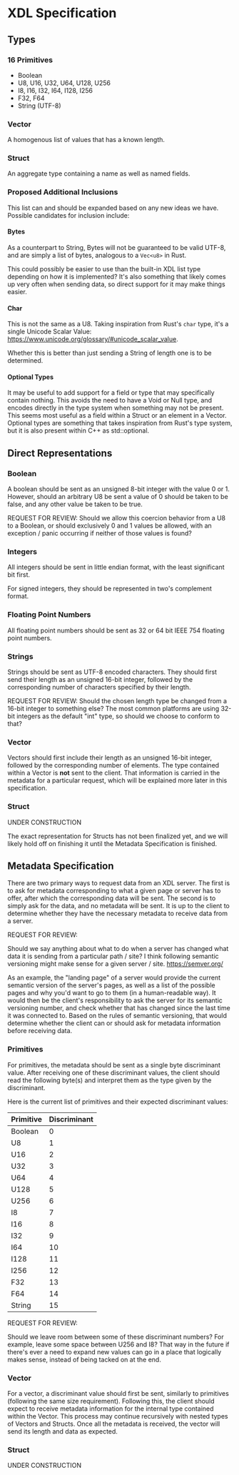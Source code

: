 # XDL Specification

## Types

### 16 Primitives

- Boolean
- U8, U16, U32, U64, U128, U256
- I8, I16, I32, I64, I128, I256
- F32, F64
- String (UTF-8)

### Vector

A homogenous list of values that has a known length.

### Struct

An aggregate type containing a name as well as named fields.

### Proposed Additional Inclusions

This list can and should be expanded based on any new ideas we have. Possible
candidates for inclusion include:

#### Bytes

As a counterpart to String, Bytes will not be guaranteed to be valid UTF-8, and
are simply a list of bytes, analogous to a `Vec<u8>` in Rust.

This could possibly be easier to use than the built-in XDL list type depending
on how it is implemented? It's also something that likely comes up very often
when sending data, so direct support for it may make things easier.

#### Char

This is not the same as a U8. Taking inspiration from Rust's `char` type, it's a
single Unicode Scalar Value:
<https://www.unicode.org/glossary/#unicode_scalar_value>.

Whether this is better than just sending a String of length one is to be
determined.

#### Optional Types

It may be useful to add support for a field or type that may specifically
contain nothing. This avoids the need to have a Void or Null type, and encodes
directly in the type system when something may not be present. This seems most
useful as a field within a Struct or an element in a Vector. Optional types are
something that takes inspiration from Rust's type system, but it is also present
within C++ as std::optional.

## Direct Representations

### Boolean

A boolean should be sent as an unsigned 8-bit integer with the value 0 or 1.
However, should an arbitrary U8 be sent a value of 0 should be taken to be
false, and any other value be taken to be true.

REQUEST FOR REVIEW: Should we allow this coercion behavior from a U8 to a
Boolean, or should exclusively 0 and 1 values be allowed, with an exception /
panic occurring if neither of those values is found?

### Integers

All integers should be sent in little endian format, with the least significant
bit first.

For signed integers, they should be represented in two's complement format.

### Floating Point Numbers

All floating point numbers should be sent as 32 or 64 bit IEEE 754 floating
point numbers.

### Strings

Strings should be sent as UTF-8 encoded characters. They should first send their
length as an unsigned 16-bit integer, followed by the corresponding number of
characters specified by their length.

REQUEST FOR REVIEW: Should the chosen length type be changed from a 16-bit
integer to something else? The most common platforms are using 32-bit integers
as the default "int" type, so should we choose to conform to that?

### Vector

Vectors should first include their length as an unsigned 16-bit integer,
followed by the corresponding number of elements. The type contained within a
Vector is **not** sent to the client. That information is carried in the
metadata for a particular request, which will be explained more later in this
specification.

### Struct

UNDER CONSTRUCTION

The exact representation for Structs has not been finalized yet, and we will
likely hold off on finishing it until the Metadata Specification is finished.

## Metadata Specification

There are two primary ways to request data from an XDL server. The first is to
ask for metadata corresponding to what a given page or server has to offer,
after which the corresponding data will be sent. The second is to simply ask for
the data, and no metadata will be sent. It is up to the client to determine
whether they have the necessary metadata to receive data from a server.

REQUEST FOR REVIEW:

Should we say anything about what to do when a server has changed what data it
is sending from a particular path / site? I think following semantic versioning
might make sense for a given server / site. <https://semver.org/>

As an example, the "landing page" of a server would provide the current semantic
version of the server's pages, as well as a list of the possible pages and why
you'd want to go to them (in a human-readable way). It would then be the
client's responsibility to ask the server for its semantic versioning number,
and check whether that has changed since the last time it was connected to.
Based on the rules of semantic versioning, that would determine whether the
client can or should ask for metadata information before receiving data.

### Primitives

For primitives, the metadata should be sent as a single byte discriminant value.
After receiving one of these discriminant values, the client should read the
following byte(s) and interpret them as the type given by the discriminant.

Here is the current list of primitives and their expected discriminant values:

| Primitive | Discriminant |
| --------- | ------------ |
| Boolean   | 0            |
| U8        | 1            |
| U16       | 2            |
| U32       | 3            |
| U64       | 4            |
| U128      | 5            |
| U256      | 6            |
| I8        | 7            |
| I16       | 8            |
| I32       | 9            |
| I64       | 10           |
| I128      | 11           |
| I256      | 12           |
| F32       | 13           |
| F64       | 14           |
| String    | 15           |

REQUEST FOR REVIEW:

Should we leave room between some of these discriminant numbers? For example,
leave some space between U256 and I8? That way in the future if there's ever a
need to expand new values can go in a place that logically makes sense, instead
of being tacked on at the end.

### Vector

For a vector, a discriminant value should first be sent, similarly to primitives
(following the same size requirement). Following this, the client should expect
to receive metadata information for the internal type contained within the
Vector. This process may continue recursively with nested types of Vectors and
Structs. Once all the metadata is received, the vector will send its length and
data as expected.

### Struct

UNDER CONSTRUCTION
